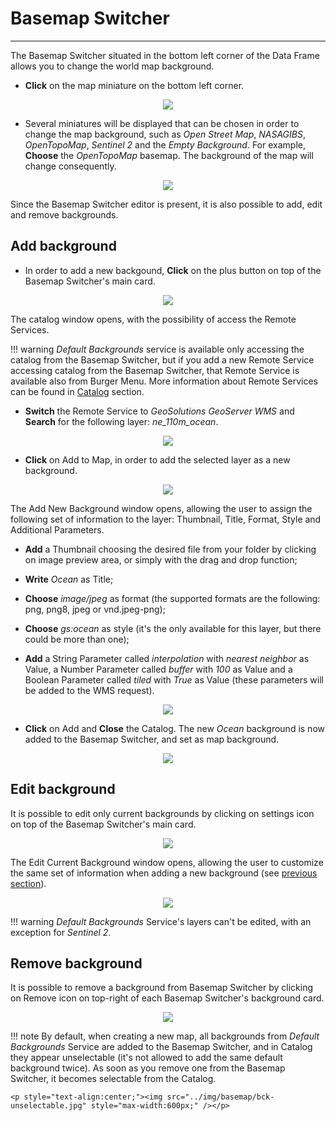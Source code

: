# Basemap Switcher
******************

The Basemap Switcher situated in the bottom left corner of the Data Frame allows you to change the world map background.

* **Click** on the map miniature on the bottom left corner.

<p style="text-align:center;"><img src="../img/basemap/background.jpg" style="max-width:600px;" /></p>

* Several miniatures will be displayed that can be chosen in order to change the map background, such as *Open Street Map*, *NASAGIBS*, *OpenTopoMap*, *Sentinel 2* and the *Empty Background*. For example, **Choose** the *OpenTopoMap* basemap. The background of the map will change consequently.

<p style="text-align:center;"><img src="../img/basemap/back-selector.jpg" style="max-width:600px;" /></p>

Since the Basemap Switcher editor is present, it is also possible to add, edit and remove backgrounds.

Add background
-------------------

* In order to add a new backgound, **Click** on the plus button on top of the Basemap Switcher's main card.

<p style="text-align:center;"><img src="../img/basemap/add-back.jpg" style="max-width:600px;" /></p>

The catalog window opens, with the possibility of access the Remote Services.

!!! warning
    *Default Backgrounds* service is available only accessing the catalog from the Basemap Switcher, but if you add a new Remote Service accessing catalog from the Basemap Switcher, that Remote Service is available also from Burger Menu. More information about Remote Services can be found in [Catalog](catalog.md) section. 

* **Switch** the Remote Service to *GeoSolutions GeoServer WMS* and **Search** for the following layer: *ne_110m_ocean*. 

<p style="text-align:center;"><img src="../img/basemap/search-ocean.jpg" style="max-width:600px;"></p>

* **Click** on Add to Map, in order to add the selected layer as a new background.

<p style="text-align:center;"><img src="../img/basemap/add-ocean.jpg" style="max-width:600px;" /></p>

The Add New Background window opens, allowing the user to assign the following set of information to the layer: Thumbnail, Title, Format, Style and Additional Parameters.

* **Add** a Thumbnail choosing the desired file from your folder by clicking on image preview area, or simply with the drag and drop function;

* **Write** *Ocean* as Title;

* **Choose** *image/jpeg* as format (the supported formats are the following: png, png8, jpeg or vnd.jpeg-png);

* **Choose** *gs:ocean* as style (it's the only available for this layer, but there could be more than one);

* **Add** a String Parameter called *interpolation* with *nearest neighbor* as Value, a Number Parameter called *buffer* with *100* as Value and a Boolean Parameter called *tiled* with *True* as Value (these parameters will be added to the WMS request). 

<p style="text-align:center;"><img src="../img/basemap/add-bck-ocean.jpg" style="max-width:400px;" /></p>

* **Click** on Add and **Close** the Catalog. The new *Ocean* background is now added to the Basemap Switcher, and set as map background.

<p style="text-align:center;"><img src="../img/basemap/bck-setted.jpg" style="max-width:600px;" /></p>

Edit background
-------------------

It is possible to edit only current backgrounds by clicking on settings icon on top of the Basemap Switcher's main card. 

<p style="text-align:center;"><img src="../img/basemap/bck-settings.jpg" style="max-width:600px;" /></p>

The Edit Current Background window opens, allowing the user to customize the same set of information when adding a new background (see [previous section](#add-background)).

<p style="text-align:center;"><img src="../img/basemap/edit-back-window.jpg" style="max-width:400px;" /></p>

!!! warning
    *Default Backgrounds* Service's layers can't be edited, with an exception for *Sentinel 2*.

Remove background
-------------------

It is possible to remove a background from Basemap Switcher by clicking on Remove icon on top-right of each Basemap Switcher's background card.

<p style="text-align:center;"><img src="../img/basemap/bck-delete.jpg" style="max-width:400px;" /></p>

!!! note
    By default, when creating a new map, all backgrounds from *Default Backgrounds* Service are added to the Basemap Switcher, and in Catalog they appear unselectable (it's not allowed to add the same default background twice). As soon as you remove one from the Basemap Switcher, it becomes selectable from the Catalog.

    <p style="text-align:center;"><img src="../img/basemap/bck-unselectable.jpg" style="max-width:600px;" /></p>
